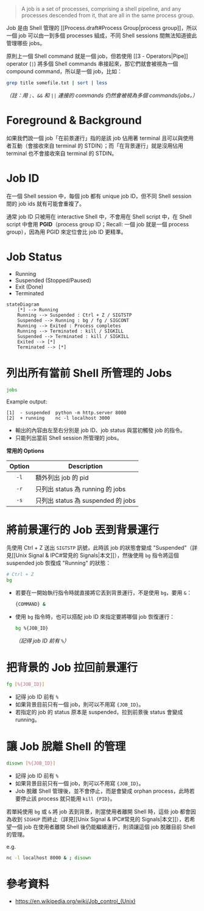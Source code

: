 >A job is a set of processes, comprising a shell pipeline, and any processes descended from it, that are all in the same process group.

Job 是由 Shell 管理的 [[Process.draft#Process Group|process group]]，所以一個 job 可以由一到多個 processes 組成，不同 Shell sessions 間無法知道彼此管理哪些 jobs。

原則上一個 Shell command 就是一個 job，但若使用 [[3 - Operators|Pipe]] operator (`|`) 將多個 Shell commands 串接起來，那它們就會被視為一個 compound command，所以是一個 job，比如：

```bash
grep title somefile.txt | sort | less
```

*（註：用 `;`、`&&` 和 `||` 連接的 commands 仍然會被視為多個 commands/jobs。）*

# Foreground & Background

如果我們說一個 job「在前景運行」指的是該 job 佔用著 terminal 且可以與使用者互動（會接收來自 terminal 的 STDIN）；而「在背景運行」就是沒用佔用 terminal 也不會接收來自 terminal 的 STDIN。

# Job ID

在一個 Shell session 中，每個 job 都有 unique job ID，但不同 Shell session 間的 job ids 就有可能會重複了。

通常 job ID 只被用在 interactive Shell 中，不會用在 Shell script 中，在 Shell script 中會用 **PGID**（process group ID；Recall: 一個 job 就是一個 process group），因為用 PGID 來定位會比 job ID 更精準。

# Job Status

- Running
- Suspended (Stopped/Paused)
- Exit (Done)
- Terminated

```mermaid
stateDiagram
    [*] --> Running
    Running --> Suspended : Ctrl + Z / SIGTSTP
    Suspended --> Running : bg / fg / SIGCONT
    Running --> Exited : Process completes
    Running --> Terminated : kill / SIGKILL
    Suspended --> Terminated : kill / SIGKILL
    Exited --> [*]
    Terminated --> [*]
```

# 列出所有當前 Shell 所管理的 Jobs

```bash
jobs
```

Example output:

```plaintext
[1]  - suspended  python -m http.server 8000
[2]  + running    nc -l localhost 3000
```

- 輸出的內容由左至右分別是 job ID、job status 與當初觸發 job 的指令。
- 只能列出當前 Shell session 所管理的 jobs。

**常用的 Options**

|Option|Description|
|:-:|---|
|`-l`|額外列出 job 的 pid|
|`-r`|只列出 status 為 running 的 jobs|
|`-s`|只列出 status 為 suspended 的 jobs|

# 將前景運行的 Job 丟到背景運行

先使用 Ctrl + Z 送出 `SIGTSTP` 訊號，此時該 job 的狀態會變成 "Suspended"（詳見[[Unix Signal & IPC#常見的 Signals|本文]]），然後使用 `bg` 指令將這個 suspended job 恢復成 "Running" 的狀態：

```bash
# Ctrl + Z
bg
```

- 若要在一開始執行指令時就直接將它丟到背景運行，不是使用 `bg`，要用 `&`：

    ```bash
    {COMMAND} &
    ```

- 使用 `bg` 指令時，也可以搭配 job ID 來指定要將哪個 job 恢復運行：

    ```bash
    bg %{JOB_ID}
    ```

    *（記得 job ID 前有 `%`）*
# 把背景的 Job 拉回前景運行

```bash
fg [%{JOB_ID}]
```

- 記得 job ID 前有 `%`
- 如果背景目前只有一個 job，則可以不用寫 `{JOB_ID}`。
- 若指定的 job 的 status 原本是 suspended，拉到前景後 status 會變成 running。

# 讓 Job 脫離 Shell 的管理

```bash
disown [%{JOB_ID}]
```

- 記得 job ID 前有 `%`
- 如果背景目前只有一個 job，則可以不用寫 `{JOB_ID}`。
- Job 脫離 Shell 管理後，並不會停止，而是會變成 orphan process，此時若要停止該 process 就只能用 `kill {PID}`。

若單純使用 `bg` 或 `&` 將 job 丟到背景，則當使用者離開 Shell 時，這些 job 都會因為收到 `SIGHUP` 而終止（詳見[[Unix Signal & IPC#常見的 Signals|本文]]），若希望一個 job 在使用者離開 Shell 後仍能繼續運行，則須讓這個 job 脫離目前 Shell 的管理。

e.g.

```bash
nc -l localhost 8000 & ; disown
```

# 參考資料

- <https://en.wikipedia.org/wiki/Job_control_(Unix)>
